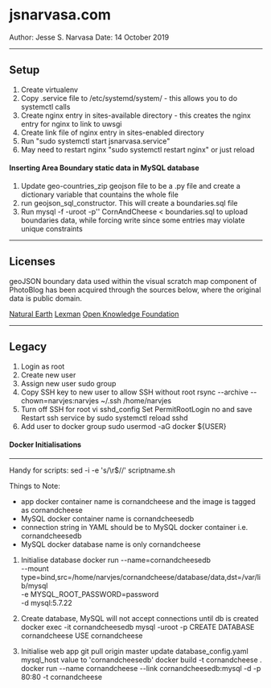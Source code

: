 jsnarvasa.com
=============
Author: Jesse S. Narvasa
Date: 14 October 2019

***

## Setup
1. Create virtualenv
2. Copy .service file to /etc/systemd/system/ - this allows you to do systemctl calls
3. Create nginx entry in sites-available directory - this creates the nginx entry for nginx to link to uwsgi
4. Create link file of nginx entry in sites-enabled directory
5. Run "sudo systemctl start jsnarvasa.service"
6. May need to restart nginx "sudo systemctl restart nginx" or just reload

#### Inserting Area Boundary static data in MySQL database
1. Update geo-countries_zip geojson file to be a .py file and create a dictionary variable that countains the whole file
2. run geojson_sql_constructor.  This will create a boundaries.sql file
3. Run mysql -f -uroot -p'<password>' CornAndCheese < boundaries.sql to upload boundaries data, while forcing write since some entries may violate unique constraints

***

## Licenses
geoJSON boundary data used within the visual scratch map component of PhotoBlog has been acquired through the sources below, where the original data is public domain.

[Natural Earth][naturalearth]
[Lexman][lexman]
[Open Knowledge Foundation][okfn]

[naturalearth]: http://www.naturalearthdata.com/
[lexman]: http://github.com/lexman
[okfn]: http://okfn.org/

***

## Legacy
1. Login as root
2. Create new user
3. Assign new user sudo group
4. Copy SSH key to new user to allow SSH without root
	rsync --archive --chown=narvjes:narvjes ~/.ssh /home/narvjes
5. Turn off SSH for root
	vi sshd_config
	Set PermitRootLogin no and save
	Restart ssh service by sudo systemctl reload sshd
6. Add user to docker group
	sudo usermod -aG docker ${USER}


#### Docker Initialisations
***
Handy for scripts:
sed -i -e 's/\r$//' scriptname.sh

Things to Note:
* app docker container name is cornandcheese and the image is tagged as cornandcheese
* MySQL docker container name is cornandcheesedb
* connection string in YAML should be to MySQL docker container i.e. cornandcheesedb
* MySQL docker database name is only cornandcheese

1. Initialise database
docker run --name=cornandcheesedb \
--mount type=bind,src=/home/narvjes/cornandcheese/database/data,dst=/var/lib/mysql \
-e MYSQL_ROOT_PASSWORD=password \
-d mysql:5.7.22

2. Create database, MySQL will not accept connections until db is created
docker exec -it cornandcheesedb mysql -uroot -p
CREATE DATABASE cornandcheese
USE cornandcheese

3. Initialise web app
git pull origin master
update database_config.yaml mysql_host value to 'cornandcheesedb'
docker build -t cornandcheese .
docker run --name cornandcheese --link cornandcheesedb:mysql -d -p 80:80 -t cornandcheese